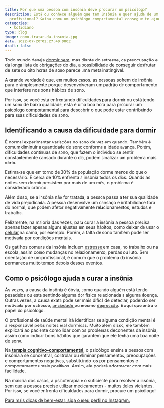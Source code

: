 ```yaml
---
title: Por que uma pessoa com insônia deve procurar um psicólogo?
description: Está ou conhece alguém que tem insônia e quer ajuda de um
  profissional? Saiba como um psicólogo comportamental consegue te ajudar.
categories:
  - Cotidiano
type: blog
image: como-tratar-da-insonia.jpg
date: 2022-07-20T02:27:49.988Z
draft: false
---
```




Todo mundo deseja [dormir bem](https://yuribusin.com.br/diminuir-a-insonia/), mas diante do estresse, da preocupação e da longa lista de obrigações do dia, a possibilidade de conseguir desfrutar de sete ou oito horas de sono parece uma meta inatingível.

A grande verdade é que, em muitos casos, as pessoas sofrem de insônia pura e simplesmente porque desenvolveram um padrão de comportamento que interfere nos bons hábitos de sono.

Por isso, se você está enfrentando dificuldades para dormir ou está tendo um sono de baixa qualidade, esta é uma boa hora para procurar um [psicólogo comportamental](https://yuribusin.com.br/pra-que-serve-um-psicologo-clinico/) para descobrir o que pode estar contribuindo para suas dificuldades de sono.

## Identificando a causa da dificuldade para dormir

É normal experimentar variações no sono de vez em quando. Também é comum diminuir a quantidade de sono conforme a idade avança. Porém, dificuldades contínuas de sono, que fazem o indivíduo se sentir constantemente cansado durante o dia, podem sinalizar um problema mais sério.

Estima-se que em torno de 30% da população dorme menos do que o necessário. E cerca de 10% enfrenta a insônia todos os dias. Quando as noites sem dormir persistem por mais de um mês, o problema é considerado crônico.

Além disso, se a insônia não for tratada, a pessoa passa a ter sua qualidade de vida prejudicada. A pessoa desenvolve um cansaço e irritabilidade fora do normal, que podem afetar negativamente relacionamentos, estudos e trabalho.

Felizmente, na maioria das vezes, para curar a insônia a pessoa precisa apenas fazer apenas alguns ajustes em seus hábitos, como deixar de usar o [celular](https://yuribusin.com.br/como-o-uso-excessivo-do-celular-pode-afetar-sua-vida-negativamente/) na cama, por exemplo. Porém, a falta de sono também pode ser motivada por condições mentais.

Os gatilhos comuns da insônia incluem [estresse ](/diferenca-estresse-ansiedade-depressao/)em casa, no trabalho ou na escola, assim como mudanças no relacionamento, perdas ou luto. Sem orientação de um profissional, é comum que o problema da insônia permaneça muito tempo depois desses eventos.

## Como o psicólogo ajuda a curar a insônia

Às vezes, a causa da insônia é óbvia, como quando alguém está tendo pesadelos ou está sentindo alguma dor física relacionada a alguma doença. Outras vezes, a causa exata pode ser mais difícil de detectar, podendo ser motivada por estresse, [ansiedade ](/ansiedade-sem-remedios/)ou mesmo [depressão](/8-sintomas-de-depressao-que-voce-precisa-reconhecer/). É aqui que entra o papel do psicólogo.

O profissional de saúde mental irá identificar se alguma condição mental é a responsável pelas noites mal dormidas. Muito além disso, ele também explicará ao paciente como lidar com os problemas decorrentes da insônia, assim como indicar bons hábitos que garantem que ele tenha uma boa noite de sono.

Na[ **terapia cognitivo-comportamental**](https://yuribusin.com.br/como-funciona-a-terapia-cognitiva-comportamental/), o psicólogo ensina a pessoa com insônia a se concentrar, controlar ou eliminar pensamentos, preocupações e comportamentos negativos, substituindo-os por pensamentos e comportamentos mais positivos. Assim, ele poderá adormecer com mais facilidade.

Na maioria dos casos, a psicoterapia é o suficiente para resolver a insônia, sem que a pessoa precise utilizar medicamentos - muitos deles viciantes. Por isso, se você enfrenta dificuldades para dormir, procure um psicólogo!

[Para mais dicas de bem-estar, siga o meu perfil no Instagram.](https://www.instagram.com/dryuribusin/)


